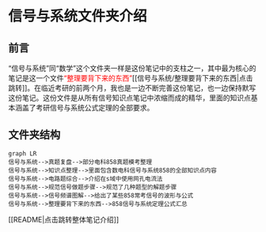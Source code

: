 # 信号与系统文件夹介绍

## 前言
“信号与系统”同“数学”这个文件夹一样是这份笔记中的支柱之一，其中最为核心的笔记是这一个文件<font color=red>“整理要背下来的东西”</font>[[信号与系统/整理要背下来的东西|点击跳转]]。在临近考研的前两个月，我也是一边不断完善这份笔记，也一边保持默写这份笔记。这份文件是从所有信号知识点笔记中浓缩而成的精华，里面的知识点基本涵盖了考研信号与系统公式定理的全部要求。

## 文件夹结构
```mermaid
graph LR
信号与系统-->真题复盘-->部分电科858真题模考整理
信号与系统-->知识点整理-->里面包含数电科信号与系统858的全部知识点内容
信号与系统-->电路题综合-->介绍在s域中使用网孔电流法
信号与系统-->规范信号做题步骤-->规范了几种题型的解题步骤
信号与系统-->信号频谱图解-->给出了某些858常考信号的波形与公式
信号与系统-->整理要背下来的东西-->858信号与系统定理公式汇总
```

[[README|点击跳转整体笔记介绍]]